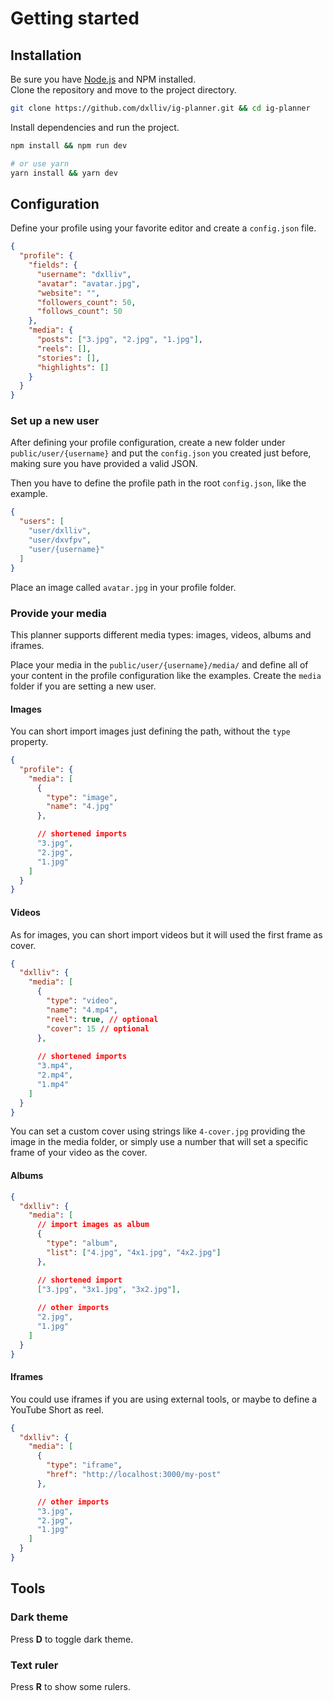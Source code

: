 # Getting started

## Installation

Be sure you have [Node.js](https://nodejs.org) and NPM installed.   
Clone the repository and move to the project directory.

```bash
git clone https://github.com/dxlliv/ig-planner.git && cd ig-planner
```

Install dependencies and run the project.

```bash
npm install && npm run dev

# or use yarn
yarn install && yarn dev
```

## Configuration

Define your profile using your favorite editor and create a `config.json` file.

```json
{
  "profile": {
    "fields": {
      "username": "dxlliv",
      "avatar": "avatar.jpg",
      "website": "",
      "followers_count": 50,
      "follows_count": 50
    },
    "media": {
      "posts": ["3.jpg", "2.jpg", "1.jpg"],
      "reels": [],
      "stories": [],
      "highlights": []
    }
  }
}
```

### Set up a new user

After defining your profile configuration,
create a new folder under `public/user/{username}`
and put the `config.json` you created just before,
making sure you have provided a valid JSON.

Then you have to define the profile path in the root `config.json`, like the example.

```json
{
  "users": [
    "user/dxlliv",
    "user/dxvfpv",
    "user/{username}"
  ]
}
```

Place an image called `avatar.jpg` in your profile folder.

### Provide your media

This planner supports different media types: images, videos, albums and iframes.

Place your media in the `public/user/{username}/media/` and define all of your content in the profile configuration like the examples. Create the `media` folder if you are setting a new user.

#### Images

You can short import images just defining the path, without the `type` property.

```json
{
  "profile": {
    "media": [
      {
        "type": "image",
        "name": "4.jpg"
      },

      // shortened imports
      "3.jpg",
      "2.jpg",
      "1.jpg"
    ]
  }
}
```

#### Videos

As for images, you can short import videos but it will used the first frame as cover.

```json
{
  "dxlliv": {
    "media": [
      {
        "type": "video",
        "name": "4.mp4",
        "reel": true, // optional
        "cover": 15 // optional
      },
      
      // shortened imports
      "3.mp4",
      "2.mp4",
      "1.mp4"
    ]
  }
}
```

You can set a custom cover using strings like `4-cover.jpg` providing the image in the media folder, or simply use a number that will set a specific frame of your video as the cover.

#### Albums

```json
{
  "dxlliv": {
    "media": [
      // import images as album
      {
        "type": "album",
        "list": ["4.jpg", "4x1.jpg", "4x2.jpg"]
      },

      // shortened import
      ["3.jpg", "3x1.jpg", "3x2.jpg"],
      
      // other imports
      "2.jpg",
      "1.jpg"
    ]
  }
}
```

#### Iframes

You could use iframes if you are using external tools, or maybe to define a YouTube Short as reel.

```json
{
  "dxlliv": {
    "media": [
      {
        "type": "iframe",
        "href": "http://localhost:3000/my-post"
      },

      // other imports
      "3.jpg",
      "2.jpg",
      "1.jpg"
    ]
  }
}
```

## Tools

### Dark theme
Press **D** to toggle dark theme.

### Text ruler
Press **R** to show some rulers.  
